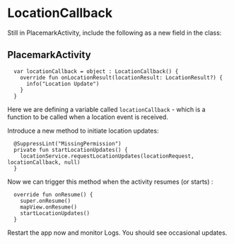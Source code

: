 # LocationCallback

Still in PlacemarkActivity, include the following as a new field in the class:

## PlacemarkActivity

~~~
  var locationCallback = object : LocationCallback() {
    override fun onLocationResult(locationResult: LocationResult?) {
      info("Location Update")
    }
  }
~~~

Here we are defining a variable called `locationCallback` - which is a function to be called when a location event is received.

Introduce a new method to initiate location updates:

~~~
  @SuppressLint("MissingPermission")
  private fun startLocationUpdates() {
    locationService.requestLocationUpdates(locationRequest, locationCallback, null)
  }
~~~


Now we can trigger this method when the activity resumes (or starts) :


~~~
  override fun onResume() {
    super.onResume()
    mapView.onResume()
    startLocationUpdates()
  }
~~~

Restart the app now and monitor Logs. You should see occasional updates.